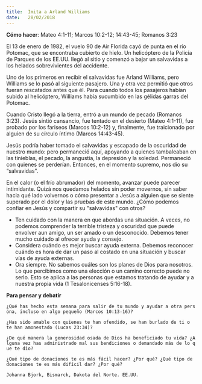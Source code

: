 ```yaml
---
title:  Imita a Arland Williams
date:   28/02/2018
---
```


**Cómo hacer**: Mateo 4:1-11; Marcos 10:2-12; 14:43-45; Romanos 3:23 

El 13 de enero de 1982, el vuelo 90 de Air Florida cayó de punta en el río Potomac, que se encontraba cubierto de hielo. Un helicóptero de la Policía de Parques de los EE.UU. llegó al sitio y comenzó a bajar un salvavidas a los helados sobrevivientes del accidente. 

Uno de los primeros en recibir el salvavidas fue Arland Williams, pero Williams se lo pasó al siguiente pasajero. Una y otra vez permitió que otros fueran rescatados antes que él. Para cuando todos los pasajeros habían subido al helicóptero, Williams había sucumbido en las gélidas garras del Potomac. 

Cuando Cristo llegó a la tierra, entró a un mundo de pecado (Romanos 3:23). Jesús sintió cansancio, fue tentado en el desierto (Mateo 4:1-11), fue probado por los fariseos (Marcos 10:2-12) y, finalmente, fue traicionado por alguien de su círculo íntimo (Marcos 14:43-45). 

Jesús podría haber tomado el salvavidas y escapado de la oscuridad de nuestro mundo: pero permaneció aquí, apoyando a quienes tambaleaban en las tinieblas, el pecado, la angustia, la depresión y la soledad. Permaneció con quienes se perderían. Entonces, en el momento supremo, nos dio su “salvavidas". 

En el calor (o el frío abrumador) del momento, avanzar puede parecer intimidante. Quizá nos quedamos helados sin poder movernos, sin saber hacia qué lado volvernos o cómo presentar a Jesús a alguien que se siente superado por el dolor y las pruebas de este mundo. ¿Cómo podemos confiar en Jesús y compartir su "salvavidas" con otros? 
- Ten cuidado con la manera en que abordas una situación. A veces, no podemos comprender la terrible tristeza y oscuridad que puede envolver aun amigo, un ser amado o un desconocido. Debemos tener mucho cuidado al ofrecer ayuda y consejo. 
- Considera cuándo es mejor buscar ayuda externa. Debemos reconocer cuándo es hora de dar un paso al costado en una situación y buscar vías de ayuda externas. 
- Ora siempre. No sabemos cuáles son los planes de Dios para nosotros. Lo que percibimos como una elección o un camino correcto puede no serlo. Esto se aplica a las personas que estamos tratando de ayudar y a nuestra propia vida (1 Tesalonicenses 5:16-18). 

**Para pensar y debatir**

`¿Qué has hecho esta semana para salir de tu mundo y ayudar a otra persona, incluso en algo pequeño (Marcos 10:13-16)?`

`¿Has sido amable con quienes te han ofendido, se han burlado de ti o te han amonestado (Lucas 23:34)?`

`¿De qué manera la generosidad osada de Dios ha beneficiado tu vida? ¿Alguna vez has administrado mal sus bendiciones o demandado más de lo que te dio?`

`¿Qué tipo de donaciones te es más fácil hacer? ¿Por qué? ¿Qué tipo de donaciones te es más difícil dar? ¿Por qué?`

`Johanna Bjork, Bismarck, Dakota del Norte. EE.UU.`
